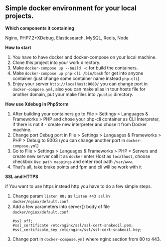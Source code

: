 Simple docker environment for your local projects.
-------------------

**Which components it containing**

Nginx, PHP7.2+XDebug, Elasticsearch, MySQL, Redis, Node

**How to start**

1. You have to have docker and docker-compose on your local machine.
2. Clone this project into your work directory.
3. Make `docker-compose up --build -d` for build the containers.
3. Make `docker-compose up php-cli /bin/bash` for get into anyone container (just change some container name instead `php-cli`).
4. Enjoy your server `http://localhost:8080/` you can change port in `docker-compose.yml`, 
    also you can make alias in tour hosts file for another domain, 
    put your make files into `/public` directory.

**How use Xdebug in PhpStorm**

1. After building your containers go to File > Settings > Languages & Frameworks > PHP
    and chose your php-cli container as CLI Interpreter, if there is not it - create new 
    interpreter and chose it from Docker machine.
2. Change port Debug port in File > Settings > Languages & Frameworks > PHP > Debug to 9003 
    (you can change another port in `docker-compose.yml`)
3. Go to File > Settings > Languages & Frameworks > PHP > Servers
    and create new server call it as `docker` enter Host as `localhost`, choose checkbox `Use path mappings`
    and enter root path `/var/www`. 
4. That's all, take brake points and fpm and cli will be work with it

**SSL and HTTPS**

if You want to use https instead http you have to do a few simple steps.
1. Change param `listen 80;` as `listen 443 ssl` in `docker/nginx/default.conf`.
2. Add a few parameters into server{} body of file `docker/nginx/default.conf`:
    ```
    #ssl off;
    #ssl_certificate /etc/nginx/ssl/ssl-cert-snakeoil.pem;
    #ssl_certificate_key /etc/nginx/ssl/ssl-cert-snakeoil.key;
    ```
3. Change port in `docker-compose.yml` where nginx section from 80 to 443.
